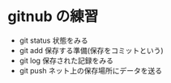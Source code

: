 # gitnub の練習

- git status 状態をみる
- git add 保存する準備(保存をコミットという)
- git log 保存された記録をみる
- git push ネット上の保存場所にデータを送る
